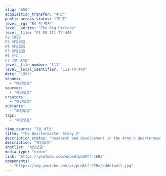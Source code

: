 ```yaml
---
slug: "650"
acquisition_transfer: "수집"
public_access_status: "TRUE"
level__rg: "R4 빅 픽쳐"
level__series: "The Big Picture"
level__file: "F1 RG 111-TV-440
F2 1959
F3 해당없음
F4 해당없음
F5 해당없음
F6 유성
F7 7분 07초"
level__file_number: "111"
level__local_identifier: "111-TV-440"
date: "1959"
venues: 
  - "해당없음"
sources: 
  - "해당없음"
creators: 
  - "해당없음"
subjects: 
  - "해당없음"
tags: 
  - "해당없음"

time_courts: "7분 07초"
title: "The Quartermaster Story 2"
description_status: "Research and development in the Army`s Quartermaster Corps."
description: "해당없음"
shotlist: "해당없음"
media_type: "video"
link: "https://youtube.com/embed/pLHAtf-CEBs"
components: 
  - "https://img.youtube.com/vi/pLHAtf-CEBs/sddefault.jpg"
---
```

